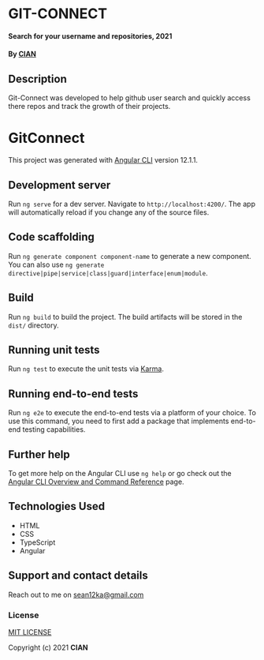 # GIT-CONNECT
#### Search for your username and repositories, 2021
#### By **[CIAN](https://github.com/Cian747)**
## Description
Git-Connect was developed to help github user search and quickly access there repos and track the growth of their projects. 
# GitConnect

This project was generated with [Angular CLI](https://github.com/angular/angular-cli) version 12.1.1.

## Development server

Run `ng serve` for a dev server. Navigate to `http://localhost:4200/`. The app will automatically reload if you change any of the source files.

## Code scaffolding

Run `ng generate component component-name` to generate a new component. You can also use `ng generate directive|pipe|service|class|guard|interface|enum|module`.

## Build

Run `ng build` to build the project. The build artifacts will be stored in the `dist/` directory.

## Running unit tests

Run `ng test` to execute the unit tests via [Karma](https://karma-runner.github.io).

## Running end-to-end tests

Run `ng e2e` to execute the end-to-end tests via a platform of your choice. To use this command, you need to first add a package that implements end-to-end testing capabilities.

## Further help

To get more help on the Angular CLI use `ng help` or go check out the [Angular CLI Overview and Command Reference](https://angular.io/cli) page.

## Technologies Used
* HTML
* CSS
* TypeScript
* Angular
## Support and contact details
Reach out to me on sean12ka@gmail.com
### License
[MIT LICENSE](https://github.com/Cian747/git-connect/commit/61130c61656b8e18865f0f71c2d61fdee62a5082)

Copyright (c) 2021 **CIAN**
